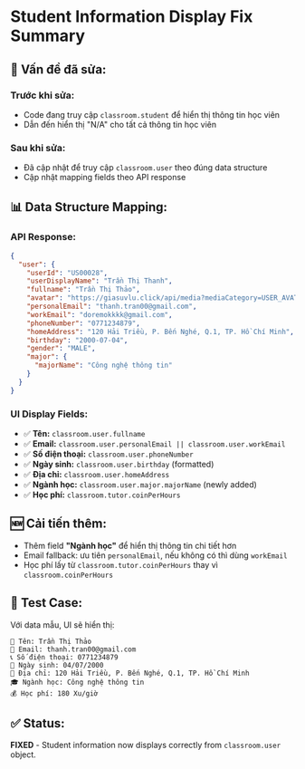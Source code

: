 # Student Information Display Fix Summary

## 🔧 **Vấn đề đã sửa:**

### **Trước khi sửa:**

- Code đang truy cập `classroom.student` để hiển thị thông tin học viên
- Dẫn đến hiển thị "N/A" cho tất cả thông tin học viên

### **Sau khi sửa:**

- Đã cập nhật để truy cập `classroom.user` theo đúng data structure
- Cập nhật mapping fields theo API response

## 📊 **Data Structure Mapping:**

### **API Response:**

```json
{
  "user": {
    "userId": "US00028",
    "userDisplayName": "Trần Thị Thanh",
    "fullname": "Trần Thị Thảo",
    "avatar": "https://giasuvlu.click/api/media?mediaCategory=USER_AVATAR&fileName=732a68bc-c030-4c7f-b737-daee5827420b.jpeg",
    "personalEmail": "thanh.tran00@gmail.com",
    "workEmail": "doremokkkk@gmail.com",
    "phoneNumber": "0771234879",
    "homeAddress": "120 Hải Triều, P. Bến Nghé, Q.1, TP. Hồ Chí Minh",
    "birthday": "2000-07-04",
    "gender": "MALE",
    "major": {
      "majorName": "Công nghệ thông tin"
    }
  }
}
```

### **UI Display Fields:**

- ✅ **Tên:** `classroom.user.fullname`
- ✅ **Email:** `classroom.user.personalEmail || classroom.user.workEmail`
- ✅ **Số điện thoại:** `classroom.user.phoneNumber`
- ✅ **Ngày sinh:** `classroom.user.birthday` (formatted)
- ✅ **Địa chỉ:** `classroom.user.homeAddress`
- ✅ **Ngành học:** `classroom.user.major.majorName` (newly added)
- ✅ **Học phí:** `classroom.tutor.coinPerHours`

## 🆕 **Cải tiến thêm:**

- Thêm field **"Ngành học"** để hiển thị thông tin chi tiết hơn
- Email fallback: ưu tiên `personalEmail`, nếu không có thì dùng `workEmail`
- Học phí lấy từ `classroom.tutor.coinPerHours` thay vì `classroom.coinPerHours`

## 🧪 **Test Case:**

Với data mẫu, UI sẽ hiển thị:

```
👤 Tên: Trần Thị Thảo
📧 Email: thanh.tran00@gmail.com
📞 Số điện thoại: 0771234879
🎂 Ngày sinh: 04/07/2000
📍 Địa chỉ: 120 Hải Triều, P. Bến Nghé, Q.1, TP. Hồ Chí Minh
🎓 Ngành học: Công nghệ thông tin
💰 Học phí: 180 Xu/giờ
```

## ✅ **Status:**

**FIXED** - Student information now displays correctly from `classroom.user` object.
